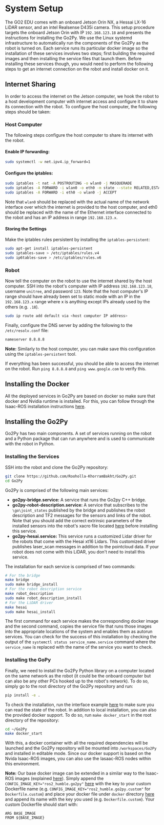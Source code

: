 # System Setup

The GO2 EDU comes with an onboard Jetson Orin NX, a Hessai LX-16 LiDAR sensor, and an intel Realsense D435i camera. This setup procedure targets the onboard Jetson Orin with IP `192.168.123.18` and presents the instructions for installing the Go2Py. We use the Linux systemd infrastructure to automatically run the components of the Go2Py as the robot is turned on. Each service runs its particular docker image so the installation of these services involves two steps; first building the required images and then installing the service files that launch them. Before installing these services though, you would need to perform the following steps to get an internet connection on the robot and install docker on it. 

## Internet Sharing

In order to access the internet on the Jetson computer, we hook the robot to a host development computer with internet access and configure it to share its connection with the robot. To configure the host computer, the following steps should be taken:
### Host Computer
The following steps configure the host computer to share its internet with the robot.
#### Enable IP forwarding:

```bash
sudo systemctl -w net.ipv4.ip_forward=1
```
#### Configure the iptables:

```bash
sudo iptables -t nat -A POSTROUTING -o wlan0 -j MASQUERADE
sudo iptables -A FORWARD -i wlan0 -o eth0 -m state --state RELATED,ESTABLISHED -j ACCEPT
sudo iptables -A FORWARD -i eth0 -o wlan0 -j ACCEPT
```
Note that `wlan0` should be replaced with the actual name of the network interface over which the internet is provided to the host computer, and eth0 should be replaced with the name of the Ethernet interface connected to the robot and has an IP address in range `192.168.123.x`. 

#### Storing the Settings
Make the iptables rules persistent by installing the `iptables-persistent`:

```bash
sudo apt-get install iptables-persistent
sudo iptables-save > /etc/iptables/rules.v4
sudo ip6tables-save > /etc/iptables/rules.v6
```
### Robot
Now tell the computer on the robot to use the internet shared by the host computer. SSH into the robot's computer with IP address `192.168.123.18`, username `unitree`, and password `123`. Note that the host computer's IP range should have already been set to static mode with an IP in the `192.168.123.x` range where x is anything except IPs already used by the others (e.g. `.18`).

```bash
sudo ip route add default via <host computer IP address>
```

Finally, configure the DNS server by adding the following to the `/etc/resolv.conf` file:
```bash
nameserver 8.8.8.8
```
**Note:** Similarly to the host computer, you can make save this configuration using the `iptables-persistent` tool.

If everything has been successful, you should be able to access the internet on the robot. Run `ping 8.8.8.8` and `ping www.google.com` to verify this. 

## Installing the Docker
All the deployed services in Go2Py are based on docker so make sure that docker and Nvidia runtime is installed. For this, you can follow through the Isaac-ROS installation instructions [here](https://nvidia-isaac-ros.github.io/getting_started/hardware_setup/compute/jetson_storage.html).  

## Installing the Go2Py

Go2Py has two main components. A set of services running on the robot and a Python package that can run anywhere and is used to communicate with the robot in Python. 

### Installing the Services
SSH into the robot and clone the Go2Py repository:
```bash
git clone https://github.com/Rooholla-KhorramBakht/Go2Py.git
cd Go2Py
```
Go2Py is comprised of the following main services:
- **go2py-bridge.service:** A service that runs the Go2py C++ bridge.
- **go2py-robot-description.service:** A service that subscribes to the `\go\joint_states` published by the bridge and publishes the robot description and TF2 messages for the sensors and links of the robot. Note that you should add the correct extrinsic parameters of the installed sensors into the robot's xacro file located [here](../deploy/ros2_nodes/go2_description/xacro/robot.xacro) before installing this service. 
- **go2py-hesai.service:** This service runs a customized Lidar driver for the robots that come with the Hesai xt16 Lidars. This customized driver publishes laser_scan messages in addition to the pointcloud data. If your robot does not come with this LiDAR, you don't need to install this service.

The installation for each service is comprised of two commands:
```bash
# For the bridge
make bridge
sudo make bridge_install
# For the robot description service
make robot_description
sudo make robot_description_install
# For the LiDAR driver
make hesai
sudo make hesai_install
```
The first command for each service makes the corresponding docker image and the second command, copies the service file that runs those images into the appropriate locations of the system and enables them as autorun services. You can check for the success of this installation by checking the output of the `systemctl status service_name.service` command where the `service_name` is replaced with the name of the service you want to check. 

### Installing the GoPy 

Finally, we need to install the Go2Py Python library on a computer located on the same network as the robot (it could be the onboard computer but can also be any other PCs hooked up to the robot's network). To do so, simply go to the root directory of the Go2Py repository and run:
```bash
pip install -e .
```
To check the installation, run the interface example [here](../examples/00-robot-interface.ipynb) to make sure you can read the state of the robot. In addition to local installation, you can also the provided docker support. To do so, run `make docker_start` in the root directory of the repository:
```bash
cd ~/Go2Py
make docker_start
```

With this, a docker container with all the required dependencies will be launched and the Go2Py repository will be mounted into `/workspaces/Go2Py` and installed in editable mode. Since our docker support is based on the Nvida Isaac-ROS images, you can also use the Iasaac-ROS nodes within this environment.  

**Note:** Our base docker image can be extended in a similar way to the Isaac-ROS images (explained [here](https://nvidia-isaac-ros.github.io/repositories_and_packages/isaac_ros_common/index.html)). Simply append the `CONFIG_IMAGE_KEY="ros2_humble.go2py"` [here](../scripts/.isaac_ros_common-config) with the key to your custom Dockerfile name (e.g. `CONFIG_IMAGE_KEY="ros2_humble.go2py.custom"` for `Dockerfile.custom`) and place your docker file under `docker` directory [here](../docker) and append its name with the key you used (e.g. `Dockerfile.custom`). Your custom Dockerfile should start with:
```docker
ARG BASE_IMAGE
FROM ${BASE_IMAGE}
```
